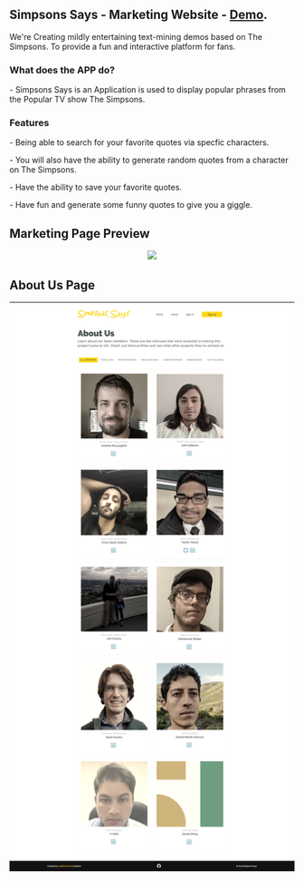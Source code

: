 <p><h2>Simpsons Says - Marketing Website - <a href="https://taslimy.github.io/marketing">Demo</a>.</h2></p>

<p>We're Creating mildly entertaining text-mining demos based on The Simpsons. To provide a fun and interactive platform for fans.</p>

<h3>What does the APP do?</h3>
<p>- Simpsons Says is an Application is used to display popular phrases from the Popular TV show The Simpsons.</p>

<h3>Features</h3>
<p>- Being able to search for your favorite quotes via specfic characters.</p>
<p>- You will also have the ability to generate random quotes from a character on The Simpsons.</p>
<p>- Have the ability to save your favorite quotes.</p>
<p>- Have fun and generate some funny quotes to give you a giggle.</p>

<h2>Marketing Page Preview</h2>
<p align="center"> <img src="https://raw.github.com/simpson-says/buildweek3-simpsons-says-tas/master/design-file/sample-design.png" /> </p>

<h2>About Us Page</h2>
<p align="center"> <img src="https://raw.githubusercontent.com/simpson-says/buildweek3-simpsons-says-tas/master/design-file/about-design.jpg" /> </p>